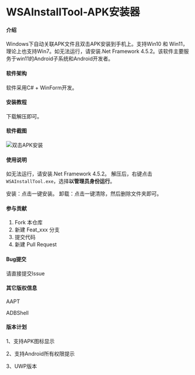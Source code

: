 # WSAInstallTool-APK安装器

#### 介绍
Windows下自动关联APK文件且双击APK安装到手机上。支持Win10 和 Win11，理论上也支持Win7。如无法运行，请安装.Net Framework 4.5.2。该软件主要服务于win11的Android子系统和Android开发者。

#### 软件架构
软件采用C# + WinForm开发。


#### 安装教程

下载解压即可。

#### 软件截图

![双击APK安装](https://gitee.com/haoyu3/photo_gallery/raw/master/rust/other/image-20211104171142948.png)

#### 使用说明

如无法运行，请安装.Net Framework 4.5.2。
解压后，右键点击`WSAInstallTool.exe`，选择**以管理员身份运行**。

安装：点击一键安装。
卸载：点击一键清除，然后删除文件夹即可。

#### 参与贡献

1.  Fork 本仓库
2.  新建 Feat_xxx 分支
3.  提交代码
4.  新建 Pull Request


#### Bug提交

请直接提交Issue

#### 其它版权信息

AAPT

ADBShell

#### 版本计划

1、支持APK图标显示

2、支持Android所有权限提示

3、UWP版本

